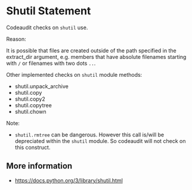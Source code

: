# Shutil Statement

Codeaudit checks on `shutil` use.


Reason:

It is possible that files are created outside of the path specified in the extract_dir argument, e.g. members that have absolute filenames starting with `/` or filenames with two dots `..`. 

Other implemented checks on `shutil` module methods:
* shutil.unpack_archive
* shutil.copy
* shutil.copy2
* shutil.copytree
* shutil.chown

Note:
* `shutil.rmtree` can be dangerous. However this call is/will be depreciated within the `shutil` module. So codeaudit will not check on this construct.


## More information

* https://docs.python.org/3/library/shutil.html